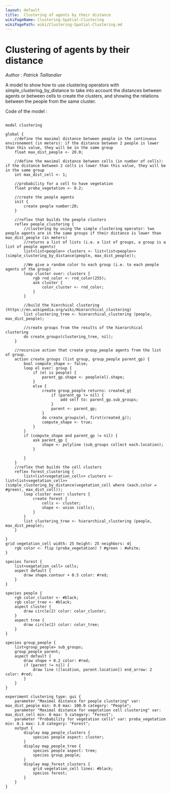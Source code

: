 ```yaml
---
layout: default
title:  Clustering of agents by their distance 
wikiPageName: Clustering-Spatial-Clustering
wikiPagePath: wiki/Clustering-Spatial-Clustering.md
---
```


[//]: # (keyword|operator_is)
[//]: # (keyword|operator_polyline)
[//]: # (keyword|operator_simple_clustering_by_distance)
[//]: # (keyword|operator_rnd_color)
[//]: # (keyword|operator_hierarchical_clustering)
[//]: # (keyword|operator_union)
[//]: # (keyword|type_species)
[//]: # (keyword|concept_clustering)
[//]: # (keyword|concept_statistic)
[//]: # (keyword|concept_grid)
#  Clustering of agents by their distance 


_Author :  Patrick Taillandier_

A model to show how to use clustering operators with simple_clustering_by_distance to take into account the distances between agents or between cells to create the clusters,  and showing the relations between the people from the same cluster. 


Code of the model : 

```

model clustering

global {
	//define the maximal distance between people in the continuous environement (in meters): if the distance between 2 people is lower than this value, they will be in the same group
	float max_dist_people <- 20.0;
	
	//define the maximal distance between cells (in number of cells): if the distance between 2 cells is lower than this value, they will be in the same group
	int max_dist_cell <- 1;
	
	//probability for a cell to have vegetation
	float proba_vegetation <- 0.2;
	
	//create the people agents
	init {
		create people number:20; 
    }
    
    //reflex that builds the people clusters
    reflex people_clustering {
    	//clustering by using the simple clustering operator: two people agents are in the same groups if their distance is lower than max_dist_people (in meters)
    	//returns a list of lists (i.e. a list of groups, a group is a list of people agents)
    	list<list<people>> clusters <- list<list<people>>(simple_clustering_by_distance(people, max_dist_people));
        
        //We give a random color to each group (i.e. to each people agents of the group)
        loop cluster over: clusters {
        	rgb rnd_color <- rnd_color(255);
        	ask cluster {
        		color_cluster <- rnd_color;
        	}
        }
        
        //build the hierchical clustering (https://en.wikipedia.org/wiki/Hierarchical_clustering)
        list clustering_tree <- hierarchical_clustering (people, max_dist_people);
        
        //create groups from the results of the hierarchical clustering
        do create_groups(clustering_tree, nil);
    }
    
    //recursive action that create group_people agents from the list of group.
    action create_groups (list group, group_people parent_gp) {
    	bool compute_shape <- false;
    	loop el over: group {
    		if (el is people) {
    			parent_gp.shape <- people(el).shape;
    		}
    		else {
    			create group_people returns: created_g{
    				if (parent_gp != nil) {
    					add self to: parent_gp.sub_groups;
    				}
    				parent <- parent_gp;
    			}
    			do create_groups(el, first(created_g));
    			compute_shape <- true;
    		}
    	}
    	if (compute_shape and parent_gp != nil) {
    		ask parent_gp {
    			shape <- polyline (sub_groups collect each.location);
    		}
    		
    	}
    }
    //reflex that builds the cell clusters
    reflex forest_clustering {
    	list<list<vegetation_cell>> clusters <- list<list<vegetation_cell>>(simple_clustering_by_distance(vegetation_cell where (each.color = #green), max_dist_cell));
        loop cluster over: clusters {
        	create forest {
        		cells <- cluster;
        		shape <- union (cells);
        	}
        }
        list clustering_tree <- hierarchical_clustering (people, max_dist_people);
    }
    
}
grid vegetation_cell width: 25 height: 25 neighbors: 4{
	rgb color <- flip (proba_vegetation) ? #green : #white;
}

species forest {
	list<vegetation_cell> cells;
	aspect default {
		draw shape.contour + 0.5 color: #red;
	}
}

species people {
	rgb color_cluster <- #black;
	rgb color_tree <- #black;
	aspect cluster {
		draw circle(2) color: color_cluster;
	}
	aspect tree {
		draw circle(2) color: color_tree;
	}
}

species group_people {
	list<group_people> sub_groups;
	group_people parent;
	aspect default {
		draw shape + 0.2 color: #red;
		if (parent != nil) {
			draw line ([location, parent.location]) end_arrow: 2 color: #red;
		}
	}
}

experiment clustering type: gui {
	parameter "Maximal distance for people clustering" var: max_dist_people min: 0.0 max: 100.0 category: "People";
	parameter "Maximal distance for vegetation cell clustering" var: max_dist_cell min: 0 max: 5 category: "Forest";
	parameter "Probability for vegetation cells" var: proba_vegetation min: 0.1 max: 1.0 category: "Forest";
	output {
		display map_people_clusters {
			species people aspect: cluster;
		}
		display map_people_tree {
			species people aspect: tree;
			species group_people;
		}
		display map_forest_clusters {
			grid vegetation_cell lines: #black;
			species forest;
		}
	}
}
```
